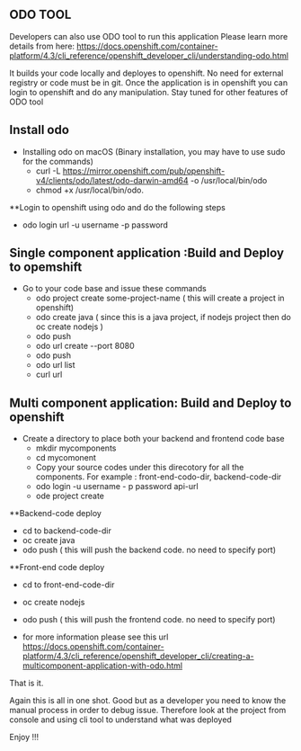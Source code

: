 ## ODO TOOL 
Developers can also use ODO tool to run this application
Please learn more details from here: https://docs.openshift.com/container-platform/4.3/cli_reference/openshift_developer_cli/understanding-odo.html

It builds your code locally and deployes to openshift. No need for external registry or code must be in git. Once the application is in openshift you can login to openshift and do any manipulation. Stay tuned for other features of ODO tool

## Install odo
- Installing odo on macOS (Binary installation, you may have to use sudo for the commands)
   - curl -L https://mirror.openshift.com/pub/openshift-v4/clients/odo/latest/odo-darwin-amd64 -o /usr/local/bin/odo
   - chmod +x /usr/local/bin/odo.   

**Login to openshift using odo and do the following steps

- odo login url -u username -p password

                  
## Single component application :Build and Deploy to opemshift

- Go to your code base and issue these commands
  - odo project create some-project-name      ( this will create a project in openshift)
  - odo create java            ( since this is a java project, if nodejs project then do oc create nodejs )
  - odo push
  - odo url create --port 8080
  - odo push
  - odo url list
  - curl url
  
## Multi component application: Build and Deploy to openshift

- Create a directory to place both your backend and frontend code base
   - mkdir mycomponents
   - cd mycomonent
   - Copy your source codes under this direcotory for all the components. For example : front-end-codo-dir, backend-code-dir
   - odo login -u username - p password api-url
   - ode project create

 **Backend-code deploy
 
   - cd to backend-code-dir
   - oc create java
   - odo push ( this will push the backend code. no need to specify port)
   
 **Front-end code deploy
   - cd to front-end-code-dir
   - oc create nodejs
   - odo push ( this will push the frontend code. no need to specify port)


   - for more information please see this url https://docs.openshift.com/container-platform/4.3/cli_reference/openshift_developer_cli/creating-a-multicomponent-application-with-odo.html



That is it. 


Again this is all in one shot. Good but as a developer you need to know the manual process in order to debug issue. Therefore look at the project from console and using cli tool to understand what was deployed

Enjoy !!!

